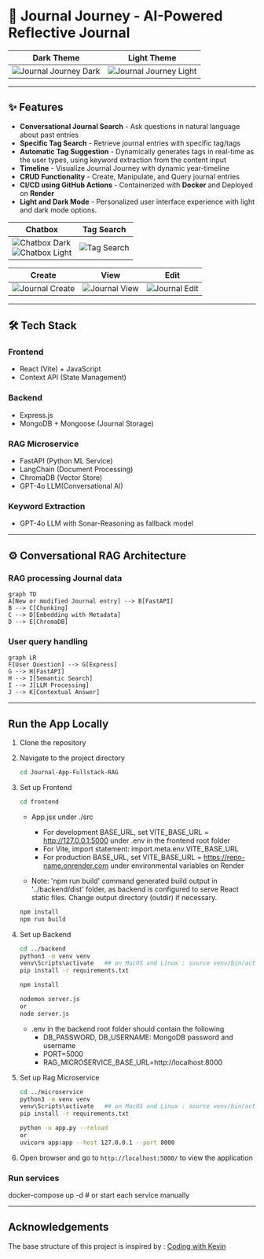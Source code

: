 # 📝 Journal Journey - AI-Powered Reflective Journal

| Dark Theme | Light Theme |
| ------ | ------ |
| ![Journal Journey Dark](https://github.com/user-attachments/assets/da676633-3e2b-4f61-9848-c9c78a99b76c) | ![Journal Journey Light](https://github.com/user-attachments/assets/aef39202-4906-4681-a637-18798feee320) |

---
## ✨ Features
- **Conversational Journal Search** - Ask questions in natural language about past entries
- **Specific Tag Search** - Retrieve journal entries with specific tag/tags
- **Automatic Tag Suggestion** - Dynamically generates tags in real-time as the user types, using keyword extraction from the content input
- **Timeline** - Visualize Journal Journey with dynamic year-timeline
- **CRUD Functionality** - Create, Manipulate, and Query journal entries
- **CI/CD using GitHub Actions** - Containerized with **Docker** and Deployed on **Render** 
- **Light and Dark Mode** - Personalized user interface experience with light and dark mode options.

| Chatbox | Tag Search |
| ------ | ------ |
| ![Chatbox Dark](https://github.com/user-attachments/assets/bec0c662-4b7c-4696-9175-739429ed47f3) <br> ![Chatbox Light](https://github.com/user-attachments/assets/9ca83a20-c269-423c-888d-c50dc5e88789) | ![Tag Search](https://github.com/user-attachments/assets/83b7eff2-0701-4f78-bf90-54b6d698a532) |

| Create | View | Edit |
| ------ | ------ | ------ |
| ![Journal Create](https://github.com/user-attachments/assets/f9898889-12c2-4584-a942-7150b91db697) | ![Journal View](https://github.com/user-attachments/assets/cae843ba-0de5-48d9-a05f-98f52a1a5cf8) | ![Journal Edit](https://github.com/user-attachments/assets/111c5e24-87bc-4b2d-a219-daa11c3d93ab) |

---
## 🛠 Tech Stack
### Frontend
- React (Vite) + JavaScript
- Context API (State Management)

### Backend
- Express.js
- MongoDB + Mongoose (Journal Storage)

### RAG Microservice
- FastAPI (Python ML Service)
- LangChain (Document Processing)
- ChromaDB (Vector Store)
- GPT-4o LLM(Conversational AI)

### Keyword Extraction
- GPT-4o LLM with Sonar-Reasoning as fallback model

---
## ⚙️ Conversational RAG Architecture
### RAG processing Journal data
```mermaid
graph TD
A[New or modified Journal entry] --> B[FastAPI]
B --> C[Chunking]
C --> D[Embedding with Metadata]
D --> E[ChromaDB]
```

### User query handling
```mermaid
graph LR
F[User Question] --> G[Express]
G --> H[FastAPI]
H --> I[Semantic Search]
I --> J[LLM Processing]
J --> K[Contextual Answer]
```

---
## Run the App Locally

1. Clone the repository

2. Navigate to the project directory
    ```bash
    cd Journal-App-Fullstack-RAG
    ```

3. Set up Frontend
    ```bash
    cd frontend
    ```
   * App.jsx under ./src
        * For development BASE_URL, set VITE_BASE_URL = http://127.0.0.1:5000 under .env in the frontend root folder
        * For Vite, import statement: import.meta.env.VITE_BASE_URL
        * For production BASE_URL, set VITE_BASE_URL = https://repo-name.onrender.com under environmental variables on Render 
   
   * Note:  'npm run build' command generated build output in '../backend/dist' folder, as backend is configured to serve React static files. Change output directory (outdir) if necessary.

    ```bash
    npm install
    npm run build
    ```

5. Set up Backend
    ```bash
    cd ../backend
    python3 -m venv venv
    venv\Scripts\activate   ## on MacOS and Linux : source venv/bin/activate
    pip install -r requirements.txt
    ```
    ```bash
    npm install

    nodemon server.js 
    or 
    node server.js
    ```
    * .env in the backend root folder should contain the following
        * DB_PASSWORD, DB_USERNAME: MongoDB password and username
        * PORT=5000
        * RAG_MICROSERVICE_BASE_URL=http://localhost:8000

6. Set up Rag Microservice
    ```bash
    cd ../microservice
    python3 -m venv venv
    venv\Scripts\activate   ## on MacOS and Linux : source venv/bin/activate
    pip install -r requirements.txt

    python -u app.py --reload
    or
    uvicorn app:app --host 127.0.0.1 --port 8000

    ```

7. Open browser and go to `http://localhost:5000/` to view the application


### Run services
docker-compose up -d  # or start each service manually

---
## Acknowledgements
The base structure of this project is inspired by : [Coding with Kevin](https://www.youtube.com/watch?v=D9ByRLPg-J4&list=PLZ81O7amWFO_WotG-TJfjfi3YlSbShPS7&ab_channel=CodingwithKevin)


